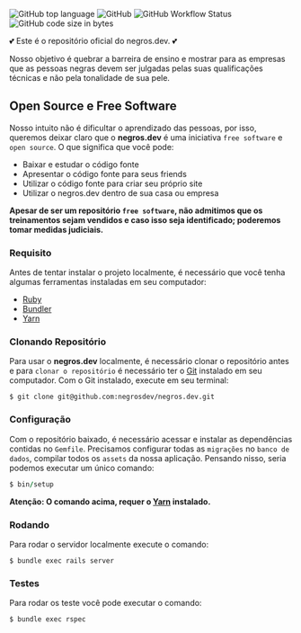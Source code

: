 ![GitHub top language](https://img.shields.io/github/languages/top/negrosdev/negros.dev) ![GitHub](https://img.shields.io/github/license/negrosdev/negros.dev) ![GitHub Workflow Status](https://img.shields.io/github/workflow/status/negrosdev/negros.dev/Ruby) ![GitHub code size in bytes](https://img.shields.io/github/languages/code-size/negrosdev/negros.dev)

💕 Este é o repositório oficial do negros.dev. 💕

Nosso objetivo é quebrar a barreira de ensino e mostrar para as empresas que as pessoas negras devem ser julgadas pelas suas qualificações técnicas e não pela tonalidade de sua pele.



## Open Source e Free Software



Nosso intuito não é dificultar o aprendizado das pessoas, por isso, queremos deixar claro que o **negros.dev** é uma iniciativa `free software` e `open source`. O que significa que você pode:

- Baixar e estudar o código fonte
- Apresentar o código fonte para seus friends
- Utilizar o código fonte para criar seu próprio site
- Utilizar o negros.dev dentro de sua casa ou empresa



**Apesar de ser um repositório `free software`, não admitimos que os treinamentos sejam vendidos e caso isso seja identificado; poderemos tomar medidas judiciais.**



### Requisito



Antes de tentar instalar o projeto localmente, é necessário que você tenha algumas ferramentas instaladas em seu computador:

- [Ruby](https://www.ruby-lang.org/en/)
- [Bundler](https://bundler.io/)
- [Yarn](https://yarnpkg.com/) 



### Clonando Repositório



Para usar o **negros.dev** localmente, é necessário clonar o repositório antes e para `clonar o repositório` é necessário ter o [Git](https://git-scm.com/) instalado em seu computador. Com o Git instalado, execute em seu terminal:



```shell
$ git clone git@github.com:negrosdev/negros.dev.git
```



### Configuração



Com o repositório baixado, é necessário acessar e instalar as dependências contidas no `Gemfile`. Precisamos configurar todas as `migrações` no `banco de dados`, compilar todos os `assets` da nossa aplicação. Pensando nisso, seria podemos executar um único comando:



```ruby
$ bin/setup
```



**Atenção: O comando acima, requer o [Yarn](https://yarnpkg.com/) instalado.** 



### Rodando 

Para rodar o servidor localmente execute o comando:

```shell
$ bundle exec rails server
```



### Testes

Para rodar os teste você pode executar o comando:

```shell
$ bundle exec rspec
```

